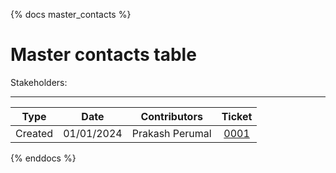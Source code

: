 {% docs master_contacts %}

Master contacts table
==============================================
Stakeholders: 

---

| Type    | Date      | Contributors   | Ticket       |
|:-------:|:---------:|:--------------:|:------------:|
|Created  |01/01/2024 |Prakash Perumal |[0001](https://atlassian.net/browse/0001)|



{% enddocs %}